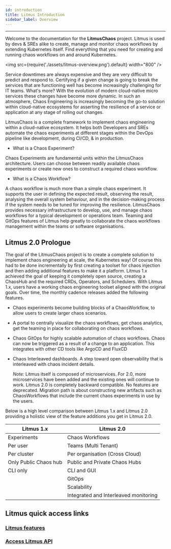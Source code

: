 ```yaml
---
id: introduction
title: Litmus Introduction
sidebar_label: Overview
---
```


---

Welcome to the documentation for the **LitmusChaos** project. Litmus is used by devs & SREs alike to create, manage and monitor chaos workflows by extending Kubernetes itself. Find everything that you need for creating and running chaos workflows on and around Kubernetes.

<img src={require('./assets/litmus-overview.png').default} width="800" />

Service downtimes are always expensive and they are very difficult to predict and respond to. Certifying if a given change is going to break the services that are functioning well has become increasingly challenging for IT teams. What's more? With the evolution of modern cloud-native micro services these changes have become more dynamic. In such an atmosphere, Chaos Engineering is increasingly becoming the go-to solution within cloud-native ecosystems for asserting the resilience of a service or application at any stage of rolling out changes.

LitmusChaos is a complete framework to implement chaos engineering within a cloud-native ecosystem. It helps both Developers and SREs automate the chaos experiments at different stages within the DevOps pipeline like development, during CI/CD, & in production. 

- What is a Chaos Experiment?

Chaos Experiments are fundamental units within the LitmusChaos architecture. Users can choose between readily available chaos experiments or create new ones to construct a required chaos workflow. 

- What is a Chaos Workflow?

A chaos workflow is much more than a simple chaos experiment. It supports the user in defining the expected result, observing the result, analysing the overall system behaviour, and in the decision-making process if the system needs to be tuned for improving the resilience.
LitmusChaos provides necessary infrastructure to develop, use, and manage chaos workflows for a typical development or operations team. Teaming and GitOps features of Litmus help greatly to collaborate the chaos workflows management within the teams or software organisations.

## Litmus 2.0 Prologue

The goal of the LitmusChaos project is to create a complete solution to implement chaos engineering at scale, the Kubernetes way! Of course this had to be done incrementally by first creating a toolset for chaos injection and then adding additional features to make it a platform. Litmus 1.x achieved the goal of keeping it completely open source, creating a ChaosHub and the required CRDs, Operators, and Schedulers. With Litmus 1.x, users have a working chaos engineering toolset aligned with the original goals. Over time, the monthly cadence releases added the following features.

- Chaos experiments become building blocks of a ChaosWorkflow, to allow users to create larger chaos scenarios.

- A portal to centrally visualize the chaos workflows, get chaos analytics, get the teaming in place for collaborating on chaos workflows.

- Chaos GitOps for highly scalable automation of chaos workflows. Chaos can now be triggered as a result of a change to an application. This integrates with other CD tools like ArgoCD and FluxCD

- Chaos Interleaved dashboards. A step toward open observability that is interleaved with chaos incident details.

  _Note:_ Litmus itself is composed of microservices. For 2.0, more microservices have been added and the existing ones will continue to work. Litmus 2.0 is completely backward compatible. No features are deprecated. Migration path is about constructing new artifacts such as ChaosWorkflows that include the current chaos experiments in use by the users.

Below is a high level comparison between Litmus 1.x and Litmus 2.0 providing a holistic view of the feature additions you get in Litmus 2.0.

| Litmus 1.x            | Litmus 2.0                            |
| --------------------- | ------------------------------------- |
| Experiments           | Chaos Workflows                       |
| Per user              | Teams (Multi Tenant)                  |
| Per cluster           | Per organisation (Cross Cloud)        |
| Only Public Chaos hub | Public and Private Chaos Hubs         |
| CLI only              | CLI and GUI                           |
|                       | GitOps                                |
|                       | Scalability                           |
|                       | Integrated and Interleaved monitoring |

## Litmus quick access links

### [Litmus features](gitops)

### [Access Litmus API](https://litmuschaos.github.io/litmus/api.html)
